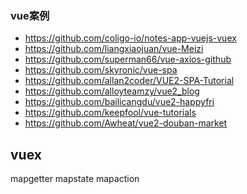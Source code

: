 ### vue案例

- https://github.com/coligo-io/notes-app-vuejs-vuex
- https://github.com/liangxiaojuan/vue-Meizi
- https://github.com/superman66/vue-axios-github
- https://github.com/skyronic/vue-spa
- https://github.com/allan2coder/VUE2-SPA-Tutorial
- https://github.com/alloyteamzy/vue2_blog
- https://github.com/bailicangdu/vue2-happyfri
- https://github.com/keepfool/vue-tutorials
- https://github.com/Awheat/vue2-douban-market


## vuex

mapgetter
mapstate
mapaction